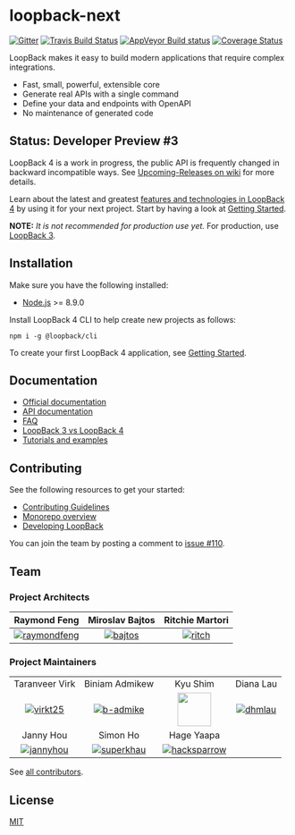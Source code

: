 # loopback-next

[![Gitter](https://badges.gitter.im/Join%20Chat.svg)](https://gitter.im/strongloop/loopback)
[![Travis Build Status](https://travis-ci.org/strongloop/loopback-next.svg?branch=master)](https://travis-ci.org/strongloop/loopback-next)
[![AppVeyor Build status](https://ci.appveyor.com/api/projects/status/q8vp7wrdn2ak6801/branch/master?svg=true)](https://ci.appveyor.com/project/strongloop/loopback-next/branch/master)
[![Coverage Status](https://coveralls.io/repos/github/strongloop/loopback-next/badge.svg?branch=master)](https://coveralls.io/github/strongloop/loopback-next?branch=master)

LoopBack makes it easy to build modern applications that require complex
integrations.

- Fast, small, powerful, extensible core
- Generate real APIs with a single command
- Define your data and endpoints with OpenAPI
- No maintenance of generated code

## Status: Developer Preview #3

LoopBack 4 is a work in progress, the public API is frequently changed in
backward incompatible ways. See
[Upcoming-Releases on wiki](https://github.com/strongloop/loopback-next/wiki/Upcoming-Releases)
for more details.

Learn about the latest and greatest
[features and technologies in LoopBack 4](https://loopback.io/doc/en/lb4/Crafting-LoopBack-4.html)
by using it for your next project. Start by having a look at
[Getting Started](https://loopback.io/doc/en/lb4/Getting-started.html).

**NOTE:** _It is not recommended for production use yet._ For production, use
[LoopBack 3](https://loopback.io/doc/en/lb3/index.html).

## Installation

Make sure you have the following installed:

- [Node.js](https://nodejs.org/en/download/) >= 8.9.0

Install LoopBack 4 CLI to help create new projects as follows:

```shell
npm i -g @loopback/cli
```

To create your first LoopBack 4 application, see
[Getting Started](http://loopback.io/doc/en/lb4/Getting-started.html).

## Documentation

- [Official documentation](http://loopback.io/doc/en/lb4/)
- [API documentation](http://apidocs.loopback.io/#LoopBack4)
- [FAQ](http://loopback.io/doc/en/lb4/FAQ.html)
- [LoopBack 3 vs LoopBack 4](http://loopback.io/doc/en/lb4/LoopBack-3.x.html)
- [Tutorials and examples](http://loopback.io/doc/en/lb4/Examples-and-tutorials.html)

## Contributing

See the following resources to get your started:

- [Contributing Guidelines](./docs/CONTRIBUTING.md)
- [Monorepo overview](./docs/site/MONOREPO.md)
- [Developing LoopBack](./docs/site/DEVELOPING.md)

You can join the team by posting a comment to
[issue #110](https://github.com/strongloop/loopback-next/issues/110).

## Team

### Project Architects

|                  Raymond Feng                   |            Miroslav Bajtos            |           Ritchie Martori           |
| :---------------------------------------------: | :-----------------------------------: | :---------------------------------: |
| [![raymondfeng]](http://github.com/raymondfeng) | [![bajtos]](http://github.com/bajtos) | [![ritch]](http://github.com/ritch) |

### Project Maintainers

|                                           |                                             |                                                                                                              |                                       |
| :---------------------------------------: | :-----------------------------------------: | :----------------------------------------------------------------------------------------------------------: | :-----------------------------------: |
|              Taranveer Virk               |               Biniam Admikew                |                                                   Kyu Shim                                                   |               Diana Lau               |
|  [![virkt25]](http://github.com/virkt25)  |  [![b-admike]](http://github.com/b-admike)  | [<img src="https://avatars3.githubusercontent.com/u/18518689?v=3&s=60" height=60>](http://github.com/shimks) | [![dhmlau]](http://github.com/dhmlau) |
|                 Janny Hou                 |                  Simon Ho                   |                                                  Hage Yaapa                                                  |                                       |
| [![jannyhou]](http://github.com/jannyHou) | [![superkhau]](http://github.com/superkhau) |                               [![hacksparrow]](https://github.com/hacksparrow)                               |                                       |

See
[all contributors](https://github.com/strongloop/loopback-next/graphs/contributors).

## License

[MIT](LICENSE)

[raymondfeng]: https://avatars0.githubusercontent.com/u/540892?v=3&s=60
[bajtos]: https://avatars2.githubusercontent.com/u/1140553?v=3&s=60
[ritch]: https://avatars2.githubusercontent.com/u/462228?v=3&s=60
[b-admike]: https://avatars0.githubusercontent.com/u/13950637?v=3&s=60
[dhmlau]: https://avatars2.githubusercontent.com/u/25489897?v=3&s=60
[jannyhou]: https://avatars2.githubusercontent.com/u/12554153?v=3&s=60
[superkhau]: https://avatars1.githubusercontent.com/u/1617364?v=3&s=60
[loay]: https://avatars3.githubusercontent.com/u/1986928?v=3&s=60
[virkt25]: https://avatars1.githubusercontent.com/u/3311536?v=3&s=60
[hacksparrow]: https://avatars2.githubusercontent.com/u/950112?v=3&s=60
